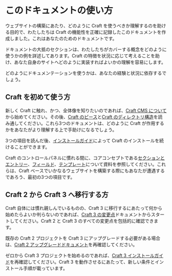 このドキュメントの使い方
============================

ウェブサイトの構築にあたり、どのように Craft を使うべきか理解するのを助ける目的で、わたしたちは Craft の機能性を正確に記録したこのドキュメントを作成しました。これはあなたのためのドキュメントです。

ドキュメントの大抵のセクションは、わたしたちがカバーする概念をどのように使うかの例を詳述してあります。Craft の特徴を状況に応じて考えることを助け、あなた自身のサイトへどのように実装すればよいかの理解を容易にします。

どのようにドキュメンテーションを使うかは、あなたの経験と状況に依存するでしょう。

## Craft を初めて使う方

新しく Craft に触れ、かつ、全体像を知りたいのであれば、[Craft CMS について](index.md)から始めてください。その後、[Craft のピース](the-pieces-of-craft.md)と[Craft のディレクトリ構造](directory-structure.md)を読み通してください。これら3つのドキュメントは、どのように Craft が作用するかをあなたがより理解する上で手助けになるでしょう。

3つの項目を読んだ後、[インストールガイド](installation.md)によって Craft のインストールを続けることができます。

Craft のコントロールパネルに慣れる間に、コアコンセプトである[セクションとエントリー](sections-and-entries.md)、[フィールド](fields.md)、[テンプレート](templates.md)について資料を参照してください。これらは、Craft ベースでいかなるウェブサイトを構築する際にもあなたが遭遇するであろう、最初の3つの項目です。

## Craft 2 から Craft 3 へ移行する方

Craft 自体には慣れ親しんでいるものの、Craft 3 に移行するにあたって何から始めたらよいか判らないのであれば、[Craft 3 の変更点](changes-in-craft-3.md)ドキュメントからスタートしてください。Craft 2 と Craft 3 のすべての変更点を包括的に確認できます。

既存の Craft 2 プロジェクトを Craft 3 にアップグレードする必要がある場合は、[Craft 2 アップグレードドキュメント](upgrade.md)を再確認してください。

ゼロから Craft 3 プロジェクトを始めるのであれば、[Craft 3 インストールガイド](installation.md)を再確認してください。Craft 3 を動作させるにあたって、新しい条件とインストール手順が載っています。

